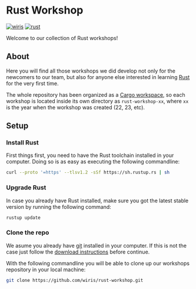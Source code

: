 # Rust Workshop

[![wiris](https://custom-icon-badges.demolab.com/badge/Powered_by_the_WIRIS_team-red.svg?logo=heart&logoColor=white)](https://www.wiris.com/es/) [![rust](https://img.shields.io/badge/Rust-v1.68.0-orange.svg)](https://www.rust-lang.org/tools/install)

Welcome to our collection of Rust workshops!

## About

Here you will find all those workshops we did develop not only for the newcomers to our team, but also for anyone else interested in learning [Rust](https://www.rust-lang.org/) for the very first time.

The whole repository has been organized as a [Cargo workspace](https://doc.rust-lang.org/book/ch14-03-cargo-workspaces.html), so each workshop is located inside its own directory as `rust-workshop-xx`, where `xx` is the year when the workshop was created (22, 23, etc).

## Setup

### Install Rust

First things first, you need to have the Rust toolchain installed in your computer. Doing so is as easy as executing the following commandline:

```bash
curl --proto '=https' --tlsv1.2 -sSf https://sh.rustup.rs | sh
```

### Upgrade Rust

In case you already have Rust installed, make sure you got the latest stable version by running the following command:

```bash
rustup update
```

### Clone the repo

We asume you already have [git](https://git-scm.com/) installed in your computer. If this is not the case just follow the [download instructions](https://git-scm.com/downloads) before continue.

With the following commandline you will be able to clone up our workshops repository in your local machine:

```bash
git clone https://github.com/wiris/rust-workshop.git
```
